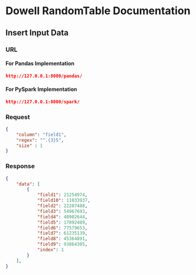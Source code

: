 # Dowell RandomTable Documentation
## Insert Input Data
### URL

#### For Pandas Implementation
```json
http://127.0.0.1:8000/pandas/
```
#### For PySpark Implementation
```json
http://127.0.0.1:8000/spark/
```

### Request
```json
{
    "column": "field1",
    "regex": "^.{3}5",
    "size" : 1
}
```

### Response
```json
{
    "data": [
        {
            "field1": 21254974,
            "field10": 11033937,
            "field2": 22207488, 
            "field3": 54967693,
            "field4": 40902644,
            "field5": 17892489,
            "field6": 77579653,
            "field7": 61235139,
            "field8": 45364891,
            "field9": 93864305,
            "index": 1
        }
    ],
}
```